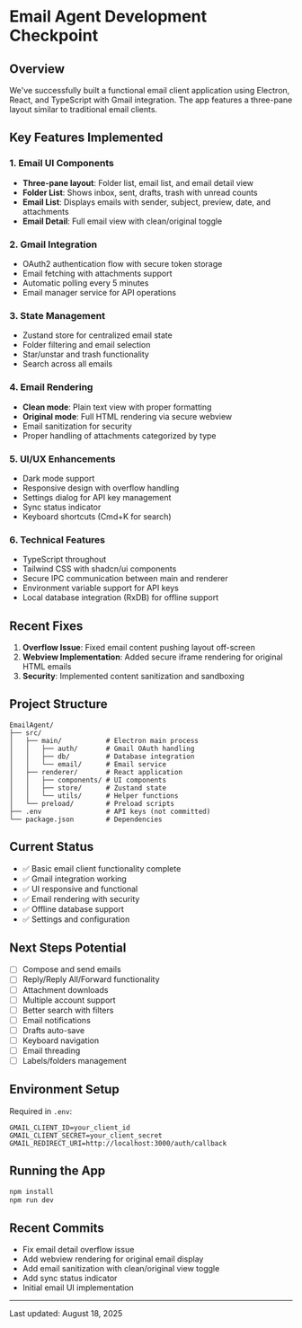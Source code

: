 # Email Agent Development Checkpoint

## Overview
We've successfully built a functional email client application using Electron, React, and TypeScript with Gmail integration. The app features a three-pane layout similar to traditional email clients.

## Key Features Implemented

### 1. **Email UI Components**
- **Three-pane layout**: Folder list, email list, and email detail view
- **Folder List**: Shows inbox, sent, drafts, trash with unread counts
- **Email List**: Displays emails with sender, subject, preview, date, and attachments
- **Email Detail**: Full email view with clean/original toggle

### 2. **Gmail Integration**
- OAuth2 authentication flow with secure token storage
- Email fetching with attachments support
- Automatic polling every 5 minutes
- Email manager service for API operations

### 3. **State Management**
- Zustand store for centralized email state
- Folder filtering and email selection
- Star/unstar and trash functionality
- Search across all emails

### 4. **Email Rendering**
- **Clean mode**: Plain text view with proper formatting
- **Original mode**: Full HTML rendering via secure webview
- Email sanitization for security
- Proper handling of attachments categorized by type

### 5. **UI/UX Enhancements**
- Dark mode support
- Responsive design with overflow handling
- Settings dialog for API key management
- Sync status indicator
- Keyboard shortcuts (Cmd+K for search)

### 6. **Technical Features**
- TypeScript throughout
- Tailwind CSS with shadcn/ui components
- Secure IPC communication between main and renderer
- Environment variable support for API keys
- Local database integration (RxDB) for offline support

## Recent Fixes
1. **Overflow Issue**: Fixed email content pushing layout off-screen
2. **Webview Implementation**: Added secure iframe rendering for original HTML emails
3. **Security**: Implemented content sanitization and sandboxing

## Project Structure
```
EmailAgent/
├── src/
│   ├── main/           # Electron main process
│   │   ├── auth/       # Gmail OAuth handling
│   │   ├── db/         # Database integration
│   │   └── email/      # Email service
│   ├── renderer/       # React application
│   │   ├── components/ # UI components
│   │   ├── store/      # Zustand state
│   │   └── utils/      # Helper functions
│   └── preload/        # Preload scripts
├── .env                # API keys (not committed)
└── package.json        # Dependencies
```

## Current Status
- ✅ Basic email client functionality complete
- ✅ Gmail integration working
- ✅ UI responsive and functional
- ✅ Email rendering with security
- ✅ Offline database support
- ✅ Settings and configuration

## Next Steps Potential
- [ ] Compose and send emails
- [ ] Reply/Reply All/Forward functionality
- [ ] Attachment downloads
- [ ] Multiple account support
- [ ] Better search with filters
- [ ] Email notifications
- [ ] Drafts auto-save
- [ ] Keyboard navigation
- [ ] Email threading
- [ ] Labels/folders management

## Environment Setup
Required in `.env`:
```
GMAIL_CLIENT_ID=your_client_id
GMAIL_CLIENT_SECRET=your_client_secret
GMAIL_REDIRECT_URI=http://localhost:3000/auth/callback
```

## Running the App
```bash
npm install
npm run dev
```

## Recent Commits
- Fix email detail overflow issue
- Add webview rendering for original email display
- Add email sanitization with clean/original view toggle
- Add sync status indicator
- Initial email UI implementation

---
Last updated: August 18, 2025
